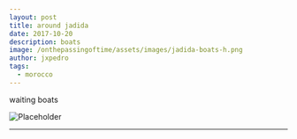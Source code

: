 ```yaml
---
layout: post
title: around jadida
date: 2017-10-20
description: boats
image: /onthepassingoftime/assets/images/jadida-boats-h.png
author: jxpedro
tags: 
  - morocco
---
```

<p >waiting boats</p>

![Placeholder](/onthepassingoftime/assets/images/jadida-boats.jpg)

<p></p>

<hr/>
